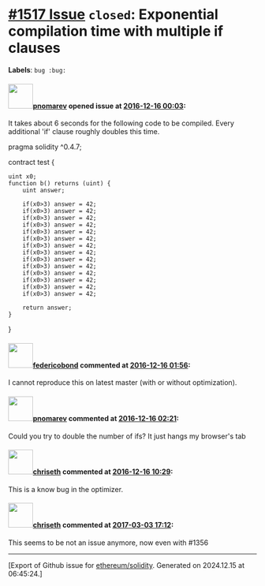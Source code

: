 # [\#1517 Issue](https://github.com/ethereum/solidity/issues/1517) `closed`: Exponential compilation time with multiple if clauses
**Labels**: `bug :bug:`


#### <img src="https://avatars.githubusercontent.com/u/9689862?v=4" width="50">[pnomarev](https://github.com/pnomarev) opened issue at [2016-12-16 00:03](https://github.com/ethereum/solidity/issues/1517):

It takes about 6 seconds for the following code to be compiled. Every additional 'if' clause roughly doubles this time.

pragma solidity ^0.4.7;

contract test {
    
    uint x0;
    function b() returns (uint) {
        uint answer;
        
        if(x0>3) answer = 42;
        if(x0>3) answer = 42;
        if(x0>3) answer = 42;
        if(x0>3) answer = 42;
        if(x0>3) answer = 42;
        if(x0>3) answer = 42;
        if(x0>3) answer = 42;
        if(x0>3) answer = 42;
        if(x0>3) answer = 42;
        if(x0>3) answer = 42;
        if(x0>3) answer = 42;
        if(x0>3) answer = 42;
        if(x0>3) answer = 42;
        if(x0>3) answer = 42;
        
        return answer;
    }
    
}

#### <img src="https://avatars.githubusercontent.com/u/138426?u=3117125771b06e3aa8da468c8f41e4038d717974&v=4" width="50">[federicobond](https://github.com/federicobond) commented at [2016-12-16 01:56](https://github.com/ethereum/solidity/issues/1517#issuecomment-267497783):

I cannot reproduce this on latest master (with or without optimization).

#### <img src="https://avatars.githubusercontent.com/u/9689862?v=4" width="50">[pnomarev](https://github.com/pnomarev) commented at [2016-12-16 02:21](https://github.com/ethereum/solidity/issues/1517#issuecomment-267501052):

Could you try to double the number of ifs? It just hangs my browser's tab

#### <img src="https://avatars.githubusercontent.com/u/9073706?v=4" width="50">[chriseth](https://github.com/chriseth) commented at [2016-12-16 10:29](https://github.com/ethereum/solidity/issues/1517#issuecomment-267564243):

This is a know bug in the optimizer.

#### <img src="https://avatars.githubusercontent.com/u/9073706?v=4" width="50">[chriseth](https://github.com/chriseth) commented at [2017-03-03 17:12](https://github.com/ethereum/solidity/issues/1517#issuecomment-284012870):

This seems to be not an issue anymore, now even with #1356


-------------------------------------------------------------------------------



[Export of Github issue for [ethereum/solidity](https://github.com/ethereum/solidity). Generated on 2024.12.15 at 06:45:24.]
